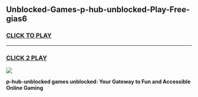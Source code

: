 
## Unblocked-Games-p-hub-unblocked-Play-Free-gias6
<h3>
<a href="https://premium76.site?title=p-hub-unblocked&ref=23A">CLICK TO PLAY</a></h3>
<hr>

<h3>
<a href="https://premium76.site?title=p-hub-unblocked&ref=23A">CLICK 2 PLAY</a>
  
</h3>

<a href="https://premium76.site?title=p-hub-unblocked&ref=23A"><img src="https://clearcache.store/games.png"></a>


**p-hub-unblocked games unblocked: Your Gateway to Fun and Accessible Online Gaming**

